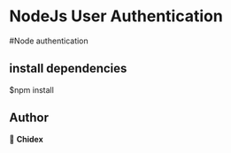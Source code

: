 # NodeJs User Authentication

#Node authentication

## install dependencies

$npm install

## Author

👤 **Chidex**

